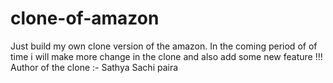 # clone-of-amazon
Just build my own clone version of the amazon. In the coming period of of time i will make more change in the clone and also add some new feature !!!
<br>
Author of the clone :- Sathya Sachi paira
